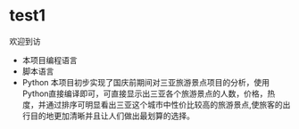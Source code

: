 # test1
欢迎到访
* 本项目编程语言
 * 脚本语言
  * Python
 本项目初步实现了国庆前期间对三亚旅游景点项目的分析，使用Python直接编译即可，可直接显示出三亚各个旅游景点的人数，价格，热度，并通过排序可明显看出三亚这个城市中性价比较高的旅游景点,使旅客的出行目的地更加清晰并且让人们做出最划算的选择。 
